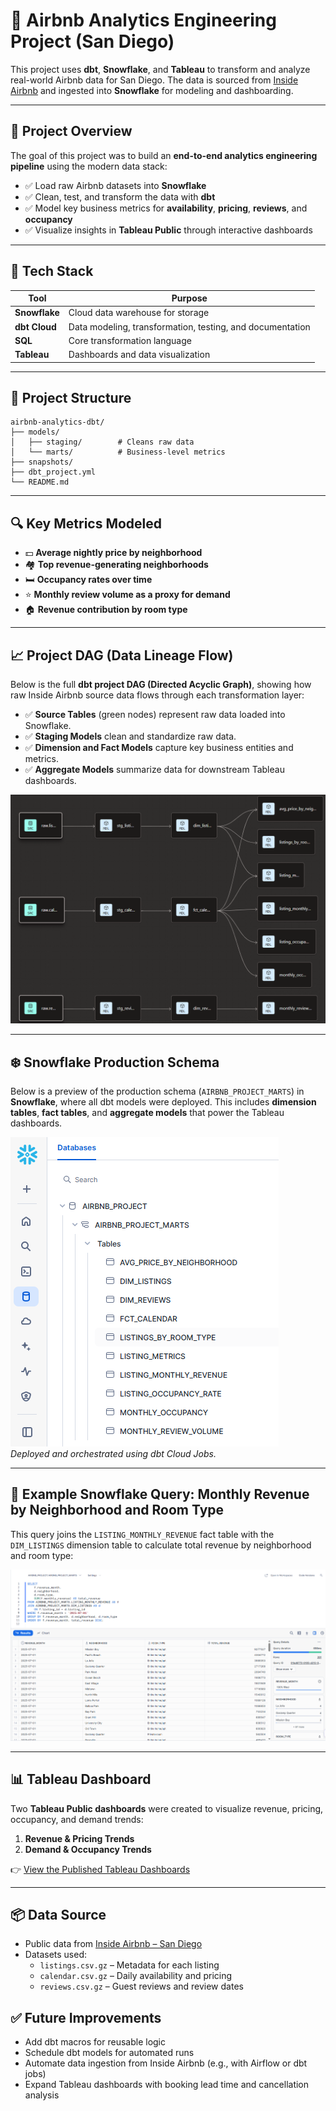 # 🏡 Airbnb Analytics Engineering Project (San Diego)

This project uses **dbt**, **Snowflake**, and **Tableau** to transform and analyze real-world Airbnb data for San Diego. The data is sourced from [Inside Airbnb](http://insideairbnb.com/get-the-data.html) and ingested into **Snowflake** for modeling and dashboarding.

---

## 🚀 Project Overview

The goal of this project was to build an **end-to-end analytics engineering pipeline** using the modern data stack:

- ✅ Load raw Airbnb datasets into **Snowflake**
- ✅ Clean, test, and transform the data with **dbt**
- ✅ Model key business metrics for **availability**, **pricing**, **reviews**, and **occupancy**
- ✅ Visualize insights in **Tableau Public** through interactive dashboards
  
---

## 🧰 Tech Stack

| Tool      | Purpose                          |
|-----------|----------------------------------|
| **Snowflake** | Cloud data warehouse for storage |
| **dbt Cloud** | Data modeling, transformation, testing, and documentation |
| **SQL**       | Core transformation language     |
| **Tableau**   | Dashboards and data visualization |

---

## 📂 Project Structure

```
airbnb-analytics-dbt/
├── models/
│   ├── staging/        # Cleans raw data
│   └── marts/          # Business-level metrics
├── snapshots/          
├── dbt_project.yml
└── README.md
```

---

## 🔍 Key Metrics Modeled

- 💵 **Average nightly price by neighborhood**
- 🏘️ **Top revenue-generating neighborhoods**
- 🛏️ **Occupancy rates over time**
- ⭐ **Monthly review volume as a proxy for demand**
- 🏠 **Revenue contribution by room type**

---

## 📈 Project DAG (Data Lineage Flow)

Below is the full **dbt project DAG (Directed Acyclic Graph)**, showing how raw Inside Airbnb source data flows through each transformation layer:

- ✅ **Source Tables** (green nodes) represent raw data loaded into Snowflake.
- ✅ **Staging Models** clean and standardize raw data.
- ✅ **Dimension and Fact Models** capture key business entities and metrics.
- ✅ **Aggregate Models** summarize data for downstream Tableau dashboards.


![Project DAG](images/project_dag.png)

---

## ❄️ Snowflake Production Schema
Below is a preview of the production schema (`AIRBNB_PROJECT_MARTS`) in **Snowflake**, where all dbt models were deployed. This includes **dimension tables**, **fact tables**, and **aggregate models** that power the Tableau dashboards.

![Snowflake Schema Preview](images/snowflake_schema.png) <br>
*Deployed and orchestrated using dbt Cloud Jobs.*

---
## 📄 Example Snowflake Query: Monthly Revenue by Neighborhood and Room Type

This query joins the `LISTING_MONTHLY_REVENUE` fact table with the `DIM_LISTINGS` dimension table to calculate total revenue by neighborhood and room type:

![Snowflake Query Preview](images/snowflake_query.png)

---

## 📊 Tableau Dashboard
Two **Tableau Public dashboards** were created to visualize revenue, pricing, occupancy, and demand trends:

1. **Revenue & Pricing Trends**
2. **Demand & Occupancy Trends**

👉 [View the Published Tableau Dashboards](https://public.tableau.com/views/AirbnbSanDiegoRevenueDemandandOccupancyTrends/RevenueandPricingTrends?:language=en-US&:sid=&:redirect=auth&:display_count=n&:origin=viz_share_link)

---

## 📦 Data Source

- Public data from [Inside Airbnb – San Diego](http://insideairbnb.com/get-the-data.html)
- Datasets used:
  - `listings.csv.gz` – Metadata for each listing
  - `calendar.csv.gz` – Daily availability and pricing
  - `reviews.csv.gz` – Guest reviews and review dates

  
## ✅ Future Improvements

- Add dbt macros for reusable logic
- Schedule dbt models for automated runs
- Automate data ingestion from Inside Airbnb (e.g., with Airflow or dbt jobs)
- Expand Tableau dashboards with booking lead time and cancellation analysis

